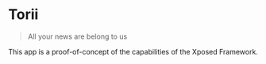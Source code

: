 # Torii

> All your news are belong to us

This app is a proof-of-concept of the capabilities of the Xposed Framework.
